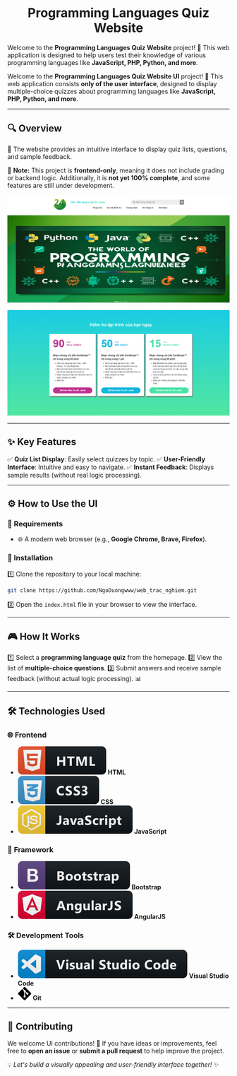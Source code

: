 <p align="center">
 <h1 align="center">Programming Languages Quiz Website</h1>
</p>

Welcome to the **Programming Languages Quiz Website** project! 🎉 This web application is designed to help users test their knowledge of various programming languages like **JavaScript, PHP, Python, and more**.

Welcome to the **Programming Languages Quiz Website UI** project! 🎉 This web application consists **only of the user interface**, designed to display multiple-choice quizzes about programming languages like **JavaScript, PHP, Python, and more**.

---
## 🔍 Overview
📝 The website provides an intuitive interface to display quiz lists, questions, and sample feedback.

📌 **Note:** This project is **frontend-only**, meaning it does not include grading or backend logic. Additionally, it is **not yet 100% complete**, and some features are still under development.

<p align="center">
  <img src="Image/review_1.png" width="600"/><br/>
</p>

<p align="center">
  <img src="Image/review_2.png" width="600"/><br/>
</p>

---
## ✨ Key Features
✅ **Quiz List Display**: Easily select quizzes by topic.
✅ **User-Friendly Interface**: Intuitive and easy to navigate.
✅ **Instant Feedback**: Displays sample results (without real logic processing).

---
## ⚙️ How to Use the UI

### 📌 Requirements
- 🌐 A modern web browser (e.g., **Google Chrome, Brave, Firefox**).

### 🚀 Installation
1️⃣ Clone the repository to your local machine:
   ```bash
   git clone https://github.com/NgoDuongwww/web_trac_nghiem.git
   ```
2️⃣ Open the `index.html` file in your browser to view the interface.

---
## 🎮 How It Works
1️⃣ Select a **programming language quiz** from the homepage.
2️⃣ View the list of **multiple-choice questions**.
3️⃣ Submit answers and receive sample feedback (without actual logic processing). 📊

---
## 🛠 Technologies Used
### 🌐 **Frontend**
- <img src="Image/icon/html.svg"> **HTML**
- <img src="Image/icon/css3.svg"> **CSS**
- <img src="Image/icon/js.svg"> **JavaScript**

### 🧩 **Framework**
- <img src="Image/icon/bootstrap.svg"> **Bootstrap**
- <img src="Image/icon/angular.svg"> **AngularJS**

### 🛠 **Development Tools**
- <img src="Image/icon/visualstudio_code.svg"> **Visual Studio Code**
- <img src="Image/icon/git.svg" width="30" height="30"> **Git**

---
## 🤝 Contributing
We welcome UI contributions! 🚀 If you have ideas or improvements, feel free to **open an issue** or **submit a pull request** to help improve the project.

💡 *Let's build a visually appealing and user-friendly interface together!* ✨
